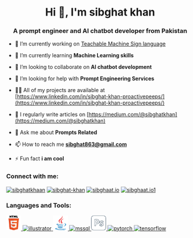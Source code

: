 <h1 align="center">Hi 👋, I'm sibghat khan</h1>
<h3 align="center">A prompt engineer and AI chatbot developer from Pakistan</h3>

- 🔭 I’m currently working on [Teachable Machine Sign language](https://teachablemachine.withgoogle.com/train?action=driveOpen)

- 🌱 I’m currently learning **Machine Learning skills**

- 👯 I’m looking to collaborate on **AI chatbot development**

- 🤝 I’m looking for help with **Prompt Engineering Services**

- 👨‍💻 All of my projects are available at [https://www.linkedin.com/in/sibghat-khan-proactivepeeps/](https://www.linkedin.com/in/sibghat-khan-proactivepeeps/)

- 📝 I regularly write articles on [https://medium.com/@sibghatkhan](https://medium.com/@sibghatkhan)

- 💬 Ask me about **Prompts Related**

- 📫 How to reach me **sibghat863@gmail.com**

- ⚡ Fun fact **i am cool**

<h3 align="left">Connect with me:</h3>
<p align="left">
<a href="https://twitter.com/sibghatkhaan" target="blank"><img align="center" src="https://raw.githubusercontent.com/rahuldkjain/github-profile-readme-generator/master/src/images/icons/Social/twitter.svg" alt="sibghatkhaan" height="30" width="40" /></a>
<a href="https://linkedin.com/in/sibghat-khan" target="blank"><img align="center" src="https://raw.githubusercontent.com/rahuldkjain/github-profile-readme-generator/master/src/images/icons/Social/linked-in-alt.svg" alt="sibghat-khan" height="30" width="40" /></a>
<a href="https://instagram.com/sibghaat.io" target="blank"><img align="center" src="https://raw.githubusercontent.com/rahuldkjain/github-profile-readme-generator/master/src/images/icons/Social/instagram.svg" alt="sibghaat.io" height="30" width="40" /></a>
<a href="https://www.youtube.com/c/sibghaat.io1" target="blank"><img align="center" src="https://raw.githubusercontent.com/rahuldkjain/github-profile-readme-generator/master/src/images/icons/Social/youtube.svg" alt="sibghaat.io1" height="30" width="40" /></a>
</p>

<h3 align="left">Languages and Tools:</h3>
<p align="left"> <a href="https://www.w3.org/html/" target="_blank" rel="noreferrer"> <img src="https://raw.githubusercontent.com/devicons/devicon/master/icons/html5/html5-original-wordmark.svg" alt="html5" width="40" height="40"/> </a> <a href="https://www.adobe.com/in/products/illustrator.html" target="_blank" rel="noreferrer"> <img src="https://www.vectorlogo.zone/logos/adobe_illustrator/adobe_illustrator-icon.svg" alt="illustrator" width="40" height="40"/> </a> <a href="https://www.java.com" target="_blank" rel="noreferrer"> <img src="https://raw.githubusercontent.com/devicons/devicon/master/icons/java/java-original.svg" alt="java" width="40" height="40"/> </a> <a href="https://www.microsoft.com/en-us/sql-server" target="_blank" rel="noreferrer"> <img src="https://www.svgrepo.com/show/303229/microsoft-sql-server-logo.svg" alt="mssql" width="40" height="40"/> </a> <a href="https://www.photoshop.com/en" target="_blank" rel="noreferrer"> <img src="https://raw.githubusercontent.com/devicons/devicon/master/icons/photoshop/photoshop-line.svg" alt="photoshop" width="40" height="40"/> </a> <a href="https://pytorch.org/" target="_blank" rel="noreferrer"> <img src="https://www.vectorlogo.zone/logos/pytorch/pytorch-icon.svg" alt="pytorch" width="40" height="40"/> </a> <a href="https://www.tensorflow.org" target="_blank" rel="noreferrer"> <img src="https://www.vectorlogo.zone/logos/tensorflow/tensorflow-icon.svg" alt="tensorflow" width="40" height="40"/> </a> </p>
